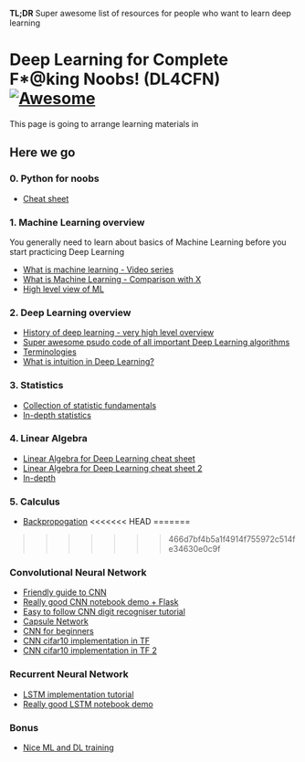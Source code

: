 **TL;DR** Super awesome list of resources for people who want to learn deep learning

# Deep Learning for Complete F*@king Noobs! (DL4CFN) [![Awesome](https://cdn.rawgit.com/sindresorhus/awesome/d7305f38d29fed78fa85652e3a63e154dd8e8829/media/badge.svg)](https://github.com/sindresorhus/awesome)

This page is going to arrange learning materials in

## Here we go

### 0. Python for noobs

- [Cheat sheet](http://datasciencefree.com/python.pdf)

### 1. Machine Learning overview

You generally need to learn about basics of Machine Learning before you start practicing Deep Learning

- [What is machine learning - Video series](https://classroom.udacity.com/courses/ud262/lessons/3625438937/concepts/6405791940923)
- [What is Machine Learning - Comparison with X](https://www.analyticsvidhya.com/blog/2015/06/machine-learning-basics/)
- [High level view of ML](https://blog.dataiku.com/machine-learning-explained-algorithms-are-your-friend)

### 2. Deep Learning overview

- [History of deep learning - very high level overview](https://www.youtube.com/watch?v=n6XSDA3kfEw)
- [Super awesome psudo code of all important Deep Learning algorithms](https://www.analyticsvidhya.com/blog/2015/09/full-cheatsheet-machine-learning-algorithms/)
- [Terminologies](http://wiki.deeplearning.ai/Welcome)
- [What is intuition in Deep Learning?](https://medium.com/intuitionmachine/intuition-innovation-and-deep-learning-f20b9908d23c)


### 3. Statistics

- [Collection of statistic fundamentals](https://sites.google.com/a/case.edu/hpc-upgraded-cluster/home/important-notes-for-new-users/helpful-references/deep-learning/basic-statistics-for-deep-learning)
- [In-depth statistics](https://www.khanacademy.org/math/statistics-probability)

### 4. Linear Algebra
- [Linear Algebra for Deep Learning cheat sheet](https://towardsdatascience.com/linear-algebra-cheat-sheet-for-deep-learning-cd67aba4526c)
- [Linear Algebra for Deep Learning cheat sheet 2](https://medium.com/@LeonFedden/a-hackers-guide-to-deep-learnings-secret-sauces-linear-algebra-555403c3be16)
- [In-depth](http://www.deeplearningbook.org/contents/linear_algebra.html)

### 5. Calculus
- [Backpropogation](http://colah.github.io/posts/2015-08-Backprop/)
<<<<<<< HEAD
=======

>>>>>>> 466d7bf4b5a1f4914f755972c514fe34630e0c9f

### Convolutional Neural Network
- [Friendly guide to CNN](https://www.youtube.com/watch?v=2-Ol7ZB0MmU)
- [Really good CNN notebook demo + Flask](https://github.com/llSourcell/Convolutional_neural_network)
- [Easy to follow CNN digit recogniser tutorial](http://cv-tricks.com/tensorflow-tutorial/training-convolutional-neural-network-for-image-classification/)
- [Capsule Network](https://medium.com/ai%C2%B3-theory-practice-business/understanding-hintons-capsule-networks-part-i-intuition-b4b559d1159b)
- [CNN for beginners](https://adeshpande3.github.io/adeshpande3.github.io/A-Beginner%27s-Guide-To-Understanding-Convolutional-Neural-Networks/)
- [CNN cifar10 implementation in TF](https://github.com/Hvass-Labs/TensorFlow-Tutorials/blob/master/06_CIFAR-10.ipynb)
- [CNN cifar10 implementation in TF 2](https://www.youtube.com/watch?list=PL9Hr9sNUjfsmEu1ZniY0XpHSzl5uihcXZ&v=3BXfw_1_TF4)

### Recurrent Neural Network
- [LSTM implementation tutorial](https://towardsdatascience.com/lstm-by-example-using-tensorflow-feb0c1968537)
- [Really good LSTM notebook demo](https://github.com/llSourcell/LSTM_Networks/blob/master/LSTM%20Demo.ipynb)


### Bonus
- [Nice ML and DL training](https://www.datacamp.com/courses/deep-learning-in-python/)